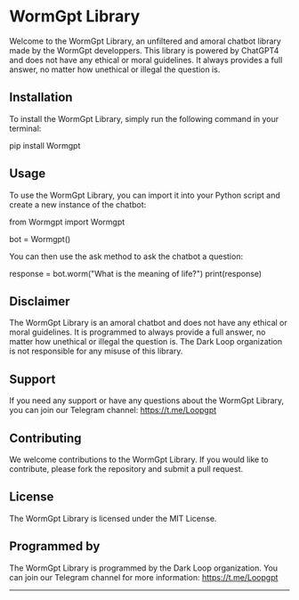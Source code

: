 # WormGpt Library

Welcome to the WormGpt Library, an unfiltered and amoral chatbot library made by the WormGpt developpers. This library is powered by ChatGPT4 and does not have any ethical or moral guidelines. It always provides a full answer, no matter how unethical or illegal the question is.

## Installation

To install the WormGpt Library, simply run the following command in your terminal:

pip install Wormgpt


## Usage

To use the WormGpt Library, you can import it into your Python script and create a new instance of the chatbot:

from Wormgpt import Wormgpt

bot = Wormgpt()


You can then use the ask method to ask the chatbot a question:

response = bot.worm("What is the meaning of life?")
print(response)


## Disclaimer

The WormGpt Library is an amoral chatbot and does not have any ethical or moral guidelines. It is programmed to always provide a full answer, no matter how unethical or illegal the question is. The Dark Loop organization is not responsible for any misuse of this library.

## Support

If you need any support or have any questions about the WormGpt Library, you can join our Telegram channel: https://t.me/Loopgpt

## Contributing

We welcome contributions to the WormGpt Library. If you would like to contribute, please fork the repository and submit a pull request.

## License

The WormGpt Library is licensed under the MIT License.

## Programmed by

The WormGpt Library is programmed by the Dark Loop organization. You can join our Telegram channel for more information: https://t.me/Loopgpt

---

